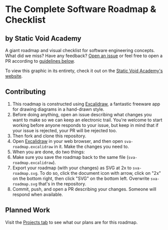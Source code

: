 # The Complete Software Roadmap & Checklist
## by Static Void Academy

A giant roadmap and visual checklist for software engineering concepts. What did we miss? Have any feedback? [Open an issue](https://github.com/Static-Void-Academy/complete-software-roadmap/issues) or feel free to open a PR according to [guidelines below](#contributing).

To view this graphic in its entirety, check it out on the [Static Void Academy's website](https://staticvoid.dev/roadmap).

## Contributing

1. This roadmap is constructed using [Excalidraw](https://excalidraw.com/), a fantastic freeware app for drawing diagrams in a hand-drawn style.
2. Before doing anything, open an issue describing what changes you want to make so we can keep an electronic trail. You're welcome to start working before anyone responds to your issue, but keep in mind that if your issue is rejected, your PR will be rejected too.
3. Then fork and clone this repository.
4. Open [Excalidraw](https://excalidraw.com/) in your web browser, and then open `sva-roadmap.excalidraw` in it. Make the changes you need to.
5. When you are done, do two things:
  1. Make sure you save the roadmap back to the same file (`sva-roadmap.excalidraw`).
  2. Export your roadmap (with your changes) as SVG at 2x to `sva-roadmap.svg`. To do so, click the document icon with arrow, click on "2x" on the bottom right, then click "SVG" on the bottom left. Overwrite `sva-roadmap.svg` that's in the repository.
6. Commit, push, and open a PR describing your changes. Someone will respond when available.

## Planned Work

Visit the [Projects tab](https://github.com/Static-Void-Academy/complete-software-roadmap/projects) to see what our plans are for this roadmap.
